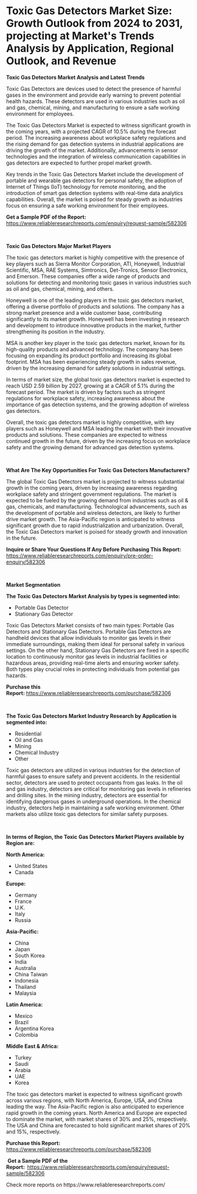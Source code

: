 <p><h1>Toxic Gas Detectors Market Size: Growth Outlook from 2024 to 2031, projecting at Market's Trends Analysis by Application, Regional Outlook, and Revenue</h1></p><p><strong>Toxic Gas Detectors Market Analysis and Latest Trends</strong></p>
<p><p>Toxic Gas Detectors are devices used to detect the presence of harmful gases in the environment and provide early warning to prevent potential health hazards. These detectors are used in various industries such as oil and gas, chemical, mining, and manufacturing to ensure a safe working environment for employees.</p><p>The Toxic Gas Detectors Market is expected to witness significant growth in the coming years, with a projected CAGR of 10.5% during the forecast period. The increasing awareness about workplace safety regulations and the rising demand for gas detection systems in industrial applications are driving the growth of the market. Additionally, advancements in sensor technologies and the integration of wireless communication capabilities in gas detectors are expected to further propel market growth.</p><p>Key trends in the Toxic Gas Detectors Market include the development of portable and wearable gas detectors for personal safety, the adoption of Internet of Things (IoT) technology for remote monitoring, and the introduction of smart gas detection systems with real-time data analytics capabilities. Overall, the market is poised for steady growth as industries focus on ensuring a safe working environment for their employees.</p></p>
<p><strong>Get a Sample PDF of the Report:&nbsp;</strong> <a href="https://www.reliableresearchreports.com/enquiry/request-sample/582306">https://www.reliableresearchreports.com/enquiry/request-sample/582306</a></p>
<p>&nbsp;</p>
<p><strong>Toxic Gas Detectors Major Market Players</strong></p>
<p><p>The toxic gas detectors market is highly competitive with the presence of key players such as Sierra Monitor Corporation, ATI, Honeywell, Industrial Scientific, MSA, RAE Systems, Simtronics, Det-Tronics, Sensor Electronics, and Emerson. These companies offer a wide range of products and solutions for detecting and monitoring toxic gases in various industries such as oil and gas, chemical, mining, and others.</p><p>Honeywell is one of the leading players in the toxic gas detectors market, offering a diverse portfolio of products and solutions. The company has a strong market presence and a wide customer base, contributing significantly to its market growth. Honeywell has been investing in research and development to introduce innovative products in the market, further strengthening its position in the industry.</p><p>MSA is another key player in the toxic gas detectors market, known for its high-quality products and advanced technology. The company has been focusing on expanding its product portfolio and increasing its global footprint. MSA has been experiencing steady growth in sales revenue, driven by the increasing demand for safety solutions in industrial settings.</p><p>In terms of market size, the global toxic gas detectors market is expected to reach USD 2.59 billion by 2027, growing at a CAGR of 5.1% during the forecast period. The market is driven by factors such as stringent regulations for workplace safety, increasing awareness about the importance of gas detection systems, and the growing adoption of wireless gas detectors.</p><p>Overall, the toxic gas detectors market is highly competitive, with key players such as Honeywell and MSA leading the market with their innovative products and solutions. These companies are expected to witness continued growth in the future, driven by the increasing focus on workplace safety and the growing demand for advanced gas detection systems.</p></p>
<p>&nbsp;</p>
<p><strong>What Are The Key Opportunities For Toxic Gas Detectors Manufacturers?</strong></p>
<p><p>The global Toxic Gas Detectors market is projected to witness substantial growth in the coming years, driven by increasing awareness regarding workplace safety and stringent government regulations. The market is expected to be fueled by the growing demand from industries such as oil & gas, chemicals, and manufacturing. Technological advancements, such as the development of portable and wireless detectors, are likely to further drive market growth. The Asia-Pacific region is anticipated to witness significant growth due to rapid industrialization and urbanization. Overall, the Toxic Gas Detectors market is poised for steady growth and innovation in the future.</p></p>
<p><strong>Inquire or Share Your Questions If Any Before Purchasing This Report:</strong> <a href="https://www.reliableresearchreports.com/enquiry/pre-order-enquiry/582306">https://www.reliableresearchreports.com/enquiry/pre-order-enquiry/582306</a></p>
<p>&nbsp;</p>
<p><strong>Market Segmentation</strong></p>
<p><strong>The Toxic Gas Detectors Market Analysis by types is segmented into:</strong></p>
<p><ul><li>Portable Gas Detector</li><li>Stationary Gas Detector</li></ul></p>
<p><p>Toxic Gas Detectors Market consists of two main types: Portable Gas Detectors and Stationary Gas Detectors. Portable Gas Detectors are handheld devices that allow individuals to monitor gas levels in their immediate surroundings, making them ideal for personal safety in various settings. On the other hand, Stationary Gas Detectors are fixed in a specific location to continuously monitor gas levels in industrial facilities or hazardous areas, providing real-time alerts and ensuring worker safety. Both types play crucial roles in protecting individuals from potential gas hazards.</p></p>
<p><strong>Purchase this Report:&nbsp;</strong><a href="https://www.reliableresearchreports.com/purchase/582306">https://www.reliableresearchreports.com/purchase/582306</a></p>
<p>&nbsp;</p>
<p><strong>The Toxic Gas Detectors Market Industry Research by Application is segmented into:</strong></p>
<p><ul><li>Residential</li><li>Oil and Gas</li><li>Mining</li><li>Chemical Industry</li><li>Other</li></ul></p>
<p><p>Toxic gas detectors are utilized in various industries for the detection of harmful gases to ensure safety and prevent accidents. In the residential sector, detectors are used to protect occupants from gas leaks. In the oil and gas industry, detectors are critical for monitoring gas levels in refineries and drilling sites. In the mining industry, detectors are essential for identifying dangerous gases in underground operations. In the chemical industry, detectors help in maintaining a safe working environment. Other markets also utilize toxic gas detectors for similar safety purposes.</p></p>
<p>&nbsp;</p>
<p><strong>In terms of Region, the Toxic Gas Detectors Market Players available by Region are:</strong></p>
<p>
    <p> <strong> North America: </strong>
        <ul>
            <li>United States</li>
            <li>Canada</li>
        </ul>
        </p> 
    <p> <strong> Europe: </strong>
        <ul>
            <li>Germany</li>
            <li>France</li>
            <li>U.K.</li>
            <li>Italy</li>
            <li>Russia</li>
        </ul>
        </p> 
    <p> <strong> Asia-Pacific: </strong>
        <ul>
            <li>China</li>
            <li>Japan</li>
            <li>South Korea</li>
            <li>India</li>
            <li>Australia</li>
            <li>China Taiwan</li>
            <li>Indonesia</li>
            <li>Thailand</li>
            <li>Malaysia</li>
        </ul>
        </p> 
    <p> <strong> Latin America: </strong>
        <ul>
            <li>Mexico</li>
            <li>Brazil</li>
            <li>Argentina Korea</li>
            <li>Colombia</li>
        </ul>
        </p> 
    <p> <strong> Middle East & Africa: </strong>
        <ul>
            <li>Turkey</li>
            <li>Saudi</li>
            <li>Arabia</li>
            <li>UAE</li>
            <li>Korea</li>
        </ul>
    </p>
    </p>
<p><p>The toxic gas detectors market is expected to witness significant growth across various regions, with North America, Europe, USA, and China leading the way. The Asia-Pacific region is also anticipated to experience rapid growth in the coming years. North America and Europe are expected to dominate the market, with market shares of 30% and 25%, respectively. The USA and China are forecasted to hold significant market shares of 20% and 15%, respectively.</p></p>
<p><strong>Purchase this Report: </strong><a href="https://www.reliableresearchreports.com/purchase/582306">https://www.reliableresearchreports.com/purchase/582306</a></p>
<p>&nbsp;<strong>Get a Sample PDF of the Report:&nbsp;&nbsp;</strong><a href="https://www.reliableresearchreports.com/enquiry/request-sample/582306">https://www.reliableresearchreports.com/enquiry/request-sample/582306</a></p>
<p><strong></strong></p>
<p>Check more reports on https://www.reliableresearchreports.com/</p>